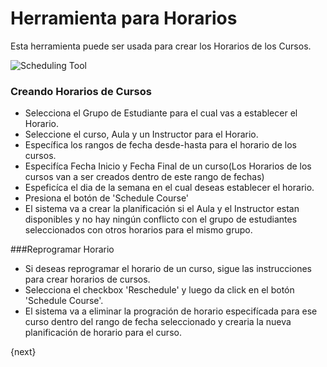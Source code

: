 # Herramienta para Horarios

Esta herramienta puede ser usada para crear los Horarios de los Cursos.

<img class="screenshot" alt="Scheduling Tool" src="/assets/erpnext_docs/assets/img/education/schedule/scheduling-tool.png">

### Creando Horarios de Cursos

- Selecciona el Grupo de Estudiante para el cual vas a establecer el Horario.
- Seleccione el curso, Aula y un Instructor para el Horario.
- Específica los rangos de fecha desde-hasta para el horario de los cursos.
- Especifíca Fecha Inicio y Fecha Final de un curso(Los Horarios de los cursos van a ser creados dentro de este rango de fechas)
- Espeficíca el dia de la semana en el cual deseas establecer el horario.
- Presiona el botón de 'Schedule Course'
- El sistema va a crear la planificación si el Aula y el Instructor estan disponibles y no hay ningún conflicto con el grupo de estudiantes seleccionados con otros horarios para el mismo grupo.

###Reprogramar Horario

- Si deseas reprogramar el horario de un curso, sigue las instrucciones para crear horarios de cursos.
- Selecciona el checkbox 'Reschedule' y luego da click en el botón 'Schedule Course'.
- El sistema va a eliminar la progración de horario especifícada para ese curso dentro del rango de fecha seleccionado y crearia la nueva planificación de horario para el curso.

{next}
